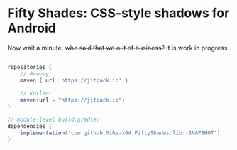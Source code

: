 # Fifty Shades: CSS-style shadows for Android

Now wait a minute, ~~who said that we out of business?~~ it is work in progress


```groovy

repositories {
    // Groovy:
    maven { url 'https://jitpack.io' }
    
    // Kotlin:
    maven(url = "https://jitpack.io")
}

// module-level build.gradle:
dependencies {
    implementation('com.github.Miha-x64.FiftyShades:lib:-SNAPSHOT')
}
```
